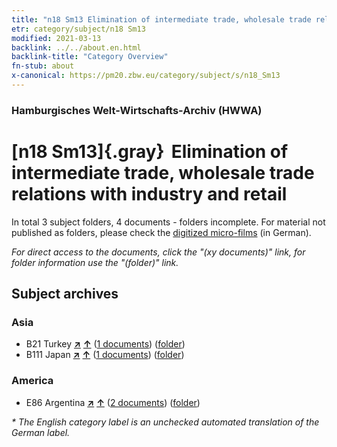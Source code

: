 ```yaml
---
title: "n18 Sm13 Elimination of intermediate trade, wholesale trade relations with industry and retail"
etr: category/subject/n18 Sm13
modified: 2021-03-13
backlink: ../../about.en.html
backlink-title: "Category Overview"
fn-stub: about
x-canonical: https://pm20.zbw.eu/category/subject/s/n18_Sm13
---
```


### Hamburgisches Welt-Wirtschafts-Archiv (HWWA)
# [n18 Sm13]{.gray}&#8201; Elimination of intermediate trade, wholesale trade relations with industry and retail&#160; 





In total 3 subject folders, 4 documents - folders incomplete.
For material not published as folders, please check the [digitized micro-films](/film/h1_sh.de.html) (in German).

_For direct access to the documents, click the "(xy documents)" link, for folder information use the "(folder)" link._

## Subject archives



### Asia

- B21 Turkey [**&nearr;**](../../../geo/i/141111/about.en.html "Turkey (all folders)") [**&uarr;**](../../../geo/about.en.html#B21 "Country category system") (<a href="https://pm20.zbw.eu/dfgview/sh/141111,145275" title="about: Turkey : Elimination of intermediate trade, wholesale trade relations with industry and retail" target="_blank">1 documents</a>) ([folder](../../../../folder/sh/1411xx/141111/1452xx/145275/about.en.html))
- B111 Japan [**&nearr;**](../../../geo/i/141272/about.en.html "Japan (all folders)") [**&uarr;**](../../../geo/about.en.html#B111 "Country category system") (<a href="https://pm20.zbw.eu/dfgview/sh/141272,145275" title="about: Japan : Elimination of intermediate trade, wholesale trade relations with industry and retail" target="_blank">1 documents</a>) ([folder](../../../../folder/sh/1412xx/141272/1452xx/145275/about.en.html))

### America

- E86 Argentina [**&nearr;**](../../../geo/i/141692/about.en.html "Argentina (all folders)") [**&uarr;**](../../../geo/about.en.html#E86 "Country category system") (<a href="https://pm20.zbw.eu/dfgview/sh/141692,145275" title="about: Argentina : Elimination of intermediate trade, wholesale trade relations with industry and retail" target="_blank">2 documents</a>) ([folder](../../../../folder/sh/1416xx/141692/1452xx/145275/about.en.html))


_* The English category label is an unchecked automated translation of the German label._

